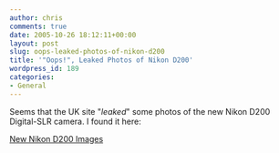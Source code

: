 ```yaml
---
author: chris
comments: true
date: 2005-10-26 18:12:11+00:00
layout: post
slug: oops-leaked-photos-of-nikon-d200
title: '"Oops!", Leaked Photos of Nikon D200'
wordpress_id: 189
categories:
- General
---
```


Seems that the UK site "_leaked_" some photos of the new Nikon D200 Digital-SLR camera. I found it here:

[New Nikon D200 Images](http://newnikond200images.blogspot.com/)
